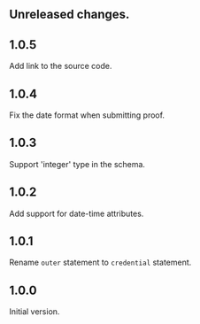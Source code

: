 ## Unreleased changes.

## 1.0.5

Add link to the source code.

## 1.0.4

Fix the date format when submitting proof.

## 1.0.3

Support 'integer' type in the schema.

## 1.0.2

Add support for date-time attributes.

## 1.0.1

Rename `outer` statement to `credential` statement.

## 1.0.0

Initial version.
